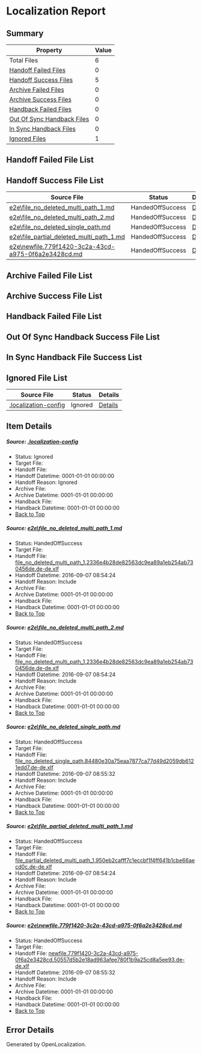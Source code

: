 # <a name='report-top'></a> Localization Report

## Summary
 Property | Value 
 -------- | ----- 
 Total Files | 6
[ Handoff Failed Files ](#handoff-failed-list)| 0
[ Handoff Success Files ](#handoff-success-list)| 5
[ Archive Failed Files ](#archive-failed-list)| 0
[ Archive Success Files ](#archive-success-list)| 0
[ Handback Failed Files ](#handback-failed-list)| 0
[ Out Of Sync Handback Files ](#outofsync-handback-success-list)| 0
[ In Sync Handback Files ](#insync-handback-success-list)| 0
[ Ignored Files ](#ignored-list)| 1

## <a name='handoff-failed-list'></a> Handoff Failed File List

## <a name='handoff-success-list'></a> Handoff Success File List
 Source File | Status | Details 
 ----------- | ------ | ------- 
 [e2e\file_no_deleted_multi_path_1.md](https://github.com/OpenLocalizationTestOrg/ol-test0/blob/1d7aff7c02eadd34306f6db8913dfc5afba22d9a/e2e/file_no_deleted_multi_path_1.md) | HandedOffSuccess | [Details](#1bfa1f2f7fde6fdb1c16265b700c47540cdc09a61)
 [e2e\file_no_deleted_multi_path_2.md](https://github.com/OpenLocalizationTestOrg/ol-test0/blob/6e5b2659cbdbf212b884b365d341f3a4c1104fd0/e2e/file_no_deleted_multi_path_2.md) | HandedOffSuccess | [Details](#1bfa1f2f7fde6fdb1c16265b700c47540cdc09a62)
 [e2e\file_no_deleted_single_path.md](https://github.com/OpenLocalizationTestOrg/ol-test0/blob/6e5b2659cbdbf212b884b365d341f3a4c1104fd0/e2e/file_no_deleted_single_path.md) | HandedOffSuccess | [Details](#c7cc4b577520200b5bf5874731cafbddf72db1db3)
 [e2e\file_partial_deleted_multi_path_1.md](https://github.com/OpenLocalizationTestOrg/ol-test0/blob/1d7aff7c02eadd34306f6db8913dfc5afba22d9a/e2e/file_partial_deleted_multi_path_1.md) | HandedOffSuccess | [Details](#9057eb2449dbcd71cf8f78f23c43405985e293094)
 [e2e\newfile.779f1420-3c2a-43cd-a975-0f6a2e3428cd.md](https://github.com/OpenLocalizationTestOrg/ol-test0/blob/6e5b2659cbdbf212b884b365d341f3a4c1104fd0/e2e/newfile.779f1420-3c2a-43cd-a975-0f6a2e3428cd.md) | HandedOffSuccess | [Details](#41bd6daa62647075cdce58718d53c51eff06ed725)

## <a name='archive-failed-list'></a> Archive Failed File List

## <a name='archive-success-list'></a> Archive Success File List

## <a name='handback-failed-list'></a> Handback Failed File List

## <a name='outofsync-handback-success-list'></a> Out Of Sync Handback Success File List

## <a name='insync-handback-success-list'></a> In Sync Handback File Success List

## <a name='ignored-list'></a> Ignored File List
 Source File | Status | Details 
 ----------- | ------ | ------- 
 [.localization-config](https://github.com/OpenLocalizationTestOrg/ol-test0/blob/6e5b2659cbdbf212b884b365d341f3a4c1104fd0/.localization-config) | Ignored | [Details](#c268a05ecaa7ec85942ed632c29928ee5bd6da8d0)

## Item Details
##### <a name='c268a05ecaa7ec85942ed632c29928ee5bd6da8d0'></a> Source: [.localization-config](https://github.com/OpenLocalizationTestOrg/ol-test0/blob/6e5b2659cbdbf212b884b365d341f3a4c1104fd0/.localization-config)
* Status: Ignored
* Target File: 
* Handoff File: 
* Handoff Datetime: 0001-01-01 00:00:00
* Handoff Reason: Ignored
* Archive File: 
* Archive Datetime: 0001-01-01 00:00:00
* Handback File: 
* Handback Datetime: 0001-01-01 00:00:00
* [Back to Top](#report-top)

##### <a name='1bfa1f2f7fde6fdb1c16265b700c47540cdc09a61'></a> Source: [e2e\file_no_deleted_multi_path_1.md](https://github.com/OpenLocalizationTestOrg/ol-test0/blob/1d7aff7c02eadd34306f6db8913dfc5afba22d9a/e2e/file_no_deleted_multi_path_1.md)
* Status: HandedOffSuccess
* Target File: 
* Handoff File: [file_no_deleted_multi_path_1.2336e4b28de82563dc9ea89a1eb254ab730456de.de-de.xlf](https://github.com/OpenLocalizationTestOrg/ol-test0-handoff/blob/2bd7d77c7cf24c7813f5f0aaf53b5a50c747541b/ol-handoff/OpenLocalizationTestOrg/ol-test0-dede/yuwzho/mt/file_no_deleted_multi_path_1.2336e4b28de82563dc9ea89a1eb254ab730456de.de-de.xlf)
* Handoff Datetime: 2016-09-07 08:54:24
* Handoff Reason: Include
* Archive File: 
* Archive Datetime: 0001-01-01 00:00:00
* Handback File: 
* Handback Datetime: 0001-01-01 00:00:00
* [Back to Top](#report-top)

##### <a name='1bfa1f2f7fde6fdb1c16265b700c47540cdc09a62'></a> Source: [e2e\file_no_deleted_multi_path_2.md](https://github.com/OpenLocalizationTestOrg/ol-test0/blob/6e5b2659cbdbf212b884b365d341f3a4c1104fd0/e2e/file_no_deleted_multi_path_2.md)
* Status: HandedOffSuccess
* Target File: 
* Handoff File: [file_no_deleted_multi_path_1.2336e4b28de82563dc9ea89a1eb254ab730456de.de-de.xlf](https://github.com/OpenLocalizationTestOrg/ol-test0-handoff/blob/2bd7d77c7cf24c7813f5f0aaf53b5a50c747541b/ol-handoff/OpenLocalizationTestOrg/ol-test0-dede/yuwzho/mt/file_no_deleted_multi_path_1.2336e4b28de82563dc9ea89a1eb254ab730456de.de-de.xlf)
* Handoff Datetime: 2016-09-07 08:54:24
* Handoff Reason: Include
* Archive File: 
* Archive Datetime: 0001-01-01 00:00:00
* Handback File: 
* Handback Datetime: 0001-01-01 00:00:00
* [Back to Top](#report-top)

##### <a name='c7cc4b577520200b5bf5874731cafbddf72db1db3'></a> Source: [e2e\file_no_deleted_single_path.md](https://github.com/OpenLocalizationTestOrg/ol-test0/blob/6e5b2659cbdbf212b884b365d341f3a4c1104fd0/e2e/file_no_deleted_single_path.md)
* Status: HandedOffSuccess
* Target File: 
* Handoff File: [file_no_deleted_single_path.84480e30a75eaa7877ca77d49d2059db6121edd7.de-de.xlf](https://github.com/OpenLocalizationTestOrg/ol-test0-handoff/blob/2aefc620ea9b4758e828e8d188adb80f57ee1e9b/ol-handoff/OpenLocalizationTestOrg/ol-test0-dede/yuwzho/mt/file_no_deleted_single_path.84480e30a75eaa7877ca77d49d2059db6121edd7.de-de.xlf)
* Handoff Datetime: 2016-09-07 08:55:32
* Handoff Reason: Include
* Archive File: 
* Archive Datetime: 0001-01-01 00:00:00
* Handback File: 
* Handback Datetime: 0001-01-01 00:00:00
* [Back to Top](#report-top)

##### <a name='9057eb2449dbcd71cf8f78f23c43405985e293094'></a> Source: [e2e\file_partial_deleted_multi_path_1.md](https://github.com/OpenLocalizationTestOrg/ol-test0/blob/1d7aff7c02eadd34306f6db8913dfc5afba22d9a/e2e/file_partial_deleted_multi_path_1.md)
* Status: HandedOffSuccess
* Target File: 
* Handoff File: [file_partial_deleted_multi_path_1.950eb2cafff7c1eccbf1f4ff641b1cbe66aecd0c.de-de.xlf](https://github.com/OpenLocalizationTestOrg/ol-test0-handoff/blob/2bd7d77c7cf24c7813f5f0aaf53b5a50c747541b/ol-handoff/OpenLocalizationTestOrg/ol-test0-dede/yuwzho/mt/file_partial_deleted_multi_path_1.950eb2cafff7c1eccbf1f4ff641b1cbe66aecd0c.de-de.xlf)
* Handoff Datetime: 2016-09-07 08:54:24
* Handoff Reason: Include
* Archive File: 
* Archive Datetime: 0001-01-01 00:00:00
* Handback File: 
* Handback Datetime: 0001-01-01 00:00:00
* [Back to Top](#report-top)

##### <a name='41bd6daa62647075cdce58718d53c51eff06ed725'></a> Source: [e2e\newfile.779f1420-3c2a-43cd-a975-0f6a2e3428cd.md](https://github.com/OpenLocalizationTestOrg/ol-test0/blob/6e5b2659cbdbf212b884b365d341f3a4c1104fd0/e2e/newfile.779f1420-3c2a-43cd-a975-0f6a2e3428cd.md)
* Status: HandedOffSuccess
* Target File: 
* Handoff File: [newfile.779f1420-3c2a-43cd-a975-0f6a2e3428cd.50557d5b2e18ad963afee780f1b9a25cd8a5ee93.de-de.xlf](https://github.com/OpenLocalizationTestOrg/ol-test0-handoff/blob/2aefc620ea9b4758e828e8d188adb80f57ee1e9b/ol-handoff/OpenLocalizationTestOrg/ol-test0-dede/yuwzho/mt/newfile.779f1420-3c2a-43cd-a975-0f6a2e3428cd.50557d5b2e18ad963afee780f1b9a25cd8a5ee93.de-de.xlf)
* Handoff Datetime: 2016-09-07 08:55:32
* Handoff Reason: Include
* Archive File: 
* Archive Datetime: 0001-01-01 00:00:00
* Handback File: 
* Handback Datetime: 0001-01-01 00:00:00
* [Back to Top](#report-top)


## Error Details

Generated by OpenLocalization.
